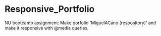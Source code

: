 # Responsive_Portfolio
NU bootcamp assignment: Make porfolio 'MiguelACano (respository)' and make it responsive with @media queries. 
